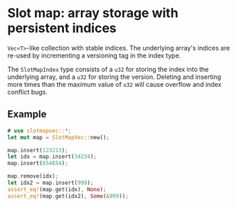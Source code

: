 # Slot map: array storage with persistent indices

`Vec<T>`-like collection with stable indices.
The underlying array's indices are re-used by incrementing a 
versioning tag in the index type.

The `SlotMapIndex` type consists of a `u32` for storing the
index into the underlying array, and a `u32` for storing
the version. Deleting and inserting more times than the maximum 
value of `u32` will cause overflow and index conflict bugs.

## Example

```rust
# use slotmapvec::*;
let mut map = SlotMapVec::new();

map.insert(123213);
let idx = map.insert(34234);
map.insert(654654);

map.remove(idx);
let idx2 = map.insert(999);
assert_eq!(map.get(idx), None);
assert_eq!(map.get(idx2), Some(&999));
```
